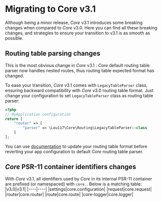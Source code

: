 # Migrating to Core v3.1
Although being a minor release, *Core* v3.1 introduces some breaking changes when compared to *Core* v3.0. Here you can 
find all these breaking changes, and strategies to ensure your transition to v3.1 is as smooth as possible.
## Routing table parsing changes
This is the most obvious change in *Core* v3.1 : *Core* default routing table parser now handles nested routes, thus 
routing table expected format has changed.

To ease your transition, *Core* v3.1 comes with `LegacyTableParser` class, ensuring backward compatibility with *Core* 
v3.0 routing table format. Just change your configuration to set `LegacyTableParser` class as routing table parser:
```php
<?php
// MyApplication configuration
return [
    "router" => [
        "parser" => \Lou117\Core\Routing\LegacyTableParser::class
    ]
];
```
You can use [documentation](using_default_routing_table_parser.md) to update your routing table format before reverting 
your app configuration to default *Core* routing table parser.
## *Core* PSR-11 container identifiers changes
With *Core* v3.1, all identifiers used by *Core* in its internal PSR-11 container are prefixed (or namespaced) with 
`core.`. Below is a matching table:
|v3.0|v3.1|
|----|----|
|settings|core.configuration|
|request|core.request|
|router|core.router|
|route|core.route|
|core-logger|core.logger|



